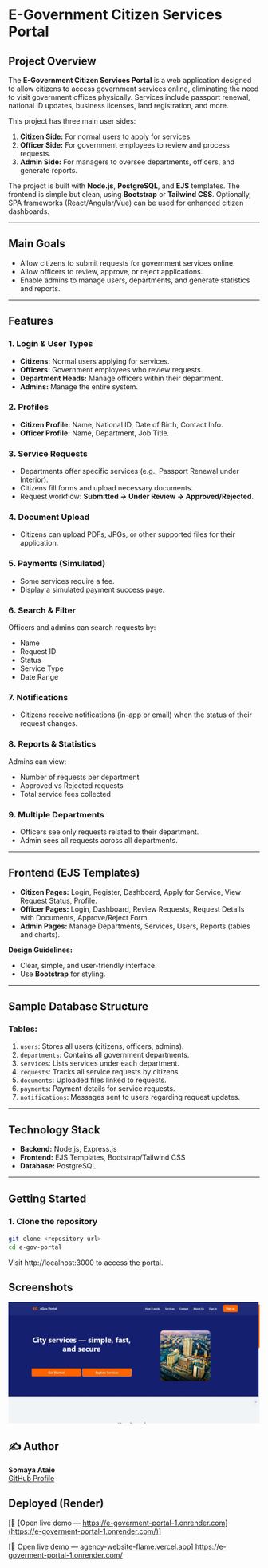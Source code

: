 # E-Government Citizen Services Portal

## Project Overview
The **E-Government Citizen Services Portal** is a web application designed to allow citizens to access government services online, eliminating the need to visit government offices physically. Services include passport renewal, national ID updates, business licenses, land registration, and more.

This project has three main user sides:
1. **Citizen Side:** For normal users to apply for services.
2. **Officer Side:** For government employees to review and process requests.
3. **Admin Side:** For managers to oversee departments, officers, and generate reports.

The project is built with **Node.js**, **PostgreSQL**, and **EJS** templates. The frontend is simple but clean, using **Bootstrap** or **Tailwind CSS**. Optionally, SPA frameworks (React/Angular/Vue) can be used for enhanced citizen dashboards.

---

## Main Goals
- Allow citizens to submit requests for government services online.
- Allow officers to review, approve, or reject applications.
- Enable admins to manage users, departments, and generate statistics and reports.

---

## Features

### 1. Login & User Types
- **Citizens:** Normal users applying for services.
- **Officers:** Government employees who review requests.
- **Department Heads:** Manage officers within their department.
- **Admins:** Manage the entire system.

### 2. Profiles
- **Citizen Profile:** Name, National ID, Date of Birth, Contact Info.
- **Officer Profile:** Name, Department, Job Title.

### 3. Service Requests
- Departments offer specific services (e.g., Passport Renewal under Interior).
- Citizens fill forms and upload necessary documents.
- Request workflow: **Submitted → Under Review → Approved/Rejected**.

### 4. Document Upload
- Citizens can upload PDFs, JPGs, or other supported files for their application.

### 5. Payments (Simulated)
- Some services require a fee.
- Display a simulated payment success page.

### 6. Search & Filter
Officers and admins can search requests by:
- Name
- Request ID
- Status
- Service Type
- Date Range

### 7. Notifications
- Citizens receive notifications (in-app or email) when the status of their request changes.

### 8. Reports & Statistics
Admins can view:
- Number of requests per department
- Approved vs Rejected requests
- Total service fees collected

### 9. Multiple Departments
- Officers see only requests related to their department.
- Admin sees all requests across all departments.

---

## Frontend (EJS Templates)
- **Citizen Pages:** Login, Register, Dashboard, Apply for Service, View Request Status, Profile.
- **Officer Pages:** Login, Dashboard, Review Requests, Request Details with Documents, Approve/Reject Form.
- **Admin Pages:** Manage Departments, Services, Users, Reports (tables and charts).

**Design Guidelines:**
- Clear, simple, and user-friendly interface.
- Use **Bootstrap** for styling.


---

## Sample Database Structure

### Tables:
1. `users`: Stores all users (citizens, officers, admins).
2. `departments`: Contains all government departments.
3. `services`: Lists services under each department.
4. `requests`: Tracks all service requests by citizens.
5. `documents`: Uploaded files linked to requests.
6. `payments`: Payment details for service requests.
7. `notifications`: Messages sent to users regarding request updates.

---

## Technology Stack
- **Backend:** Node.js, Express.js
- **Frontend:** EJS Templates, Bootstrap/Tailwind CSS
- **Database:** PostgreSQL

---

## Getting Started

### 1. Clone the repository
```bash
git clone <repository-url>
cd e-gov-portal

```
Visit http://localhost:3000 to access the portal.



## Screenshots
![Landing Page Desktop](/public/images/screenshot.JPG)

## ✍️ Author

**Somaya Ataie**  
[GitHub Profile](https://github.com/somayaataee)



##  Deployed (Render)


[🔗 [Open live demo — https://e-goverment-portal-1.onrender.com](https://e-goverment-portal-1.onrender.com/)]

[🔗 [Open live demo — agency-website-flame.vercel.app](https://agency-website-flame.vercel.app/)]
https://e-goverment-portal-1.onrender.com/



